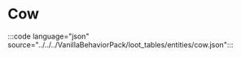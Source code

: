 # Cow

:::code language="json" source="../../../VanillaBehaviorPack/loot_tables/entities/cow.json":::